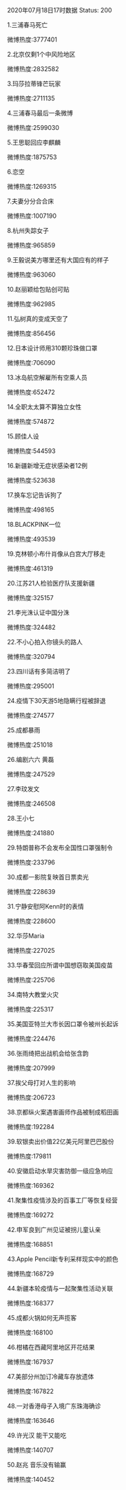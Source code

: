 2020年07月18日17时数据
Status: 200

1.三浦春马死亡

微博热度:3777401

2.北京仅剩1个中风险地区

微博热度:2832582

3.玛莎拉蒂锋芒玩家

微博热度:2711135

4.三浦春马最后一条微博

微博热度:2599030

5.王思聪回应李麒麟

微博热度:1875753

6.恋空

微博热度:1269315

7.夫妻分分合合床

微博热度:1007190

8.杭州失踪女子

微博热度:965859

9.王毅说美方哪里还有大国应有的样子

微博热度:963060

10.赵丽颖给包贴创可贴

微博热度:962985

11.弘树真的变成天空了

微博热度:856456

12.日本设计师用310颗珍珠做口罩

微博热度:706090

13.冰岛航空解雇所有空乘人员

微博热度:652472

14.全职太太算不算独立女性

微博热度:574872

15.顾佳人设

微博热度:544593

16.新疆新增无症状感染者12例

微博热度:523638

17.换车忘记告诉狗了

微博热度:498165

18.BLACKPINK一位

微博热度:493539

19.克林顿小布什肖像从白宫大厅移走

微博热度:461319

20.江苏21人检验医疗队支援新疆

微博热度:325157

21.李光洙认证中国分洙

微博热度:324482

22.不小心拍入你镜头的路人

微博热度:320794

23.四川话有多简洁明了

微博热度:295001

24.疫情下30天游5地隐瞒行程被辞退

微博热度:274577

25.成都暴雨

微博热度:251018

26.编剧六六 黄磊

微博热度:247529

27.李玟发文

微博热度:246508

28.王小七

微博热度:241880

29.特朗普称不会发布全国性口罩强制令

微博热度:233796

30.成都一影院复映首日票卖光

微博热度:228639

31.宁静安慰阿Kenn时的表情

微博热度:228600

32.华莎Maria

微博热度:227025

33.华春莹回应所谓中国想窃取美国疫苗

微博热度:225706

34.南特大教堂火灾

微博热度:225317

35.美国亚特兰大市长因口罩令被州长起诉

微博热度:224476

36.张雨绮把出战机会给张含韵

微博热度:207999

37.挨父母打对人生的影响

微博热度:206723

38.京都纵火案遇害画师作品被制成稻田画

微博热度:192284

39.软银卖出价值22亿美元阿里巴巴股份

微博热度:179811

40.安徽启动水旱灾害防御一级应急响应

微博热度:169362

41.聚集性疫情涉及的百事工厂等恢复经营

微博热度:169272

42.申军良到广州见证被拐儿童认亲

微博热度:168851

43.Apple Pencil新专利采样现实中的颜色

微博热度:168729

44.新疆本轮疫情与一起聚集性活动关联

微博热度:168377

45.成都火锅如何无声揽客

微博热度:168100

46.柑橘在西藏阿里地区开花结果

微博热度:167937

47.美部分州加订冷藏车存放遗体

微博热度:167822

48.一对香港母子入境广东珠海确诊

微博热度:163646

49.许光汉 能干又能吃

微博热度:140707

50.赵兆 音乐没有输赢

微博热度:140452

